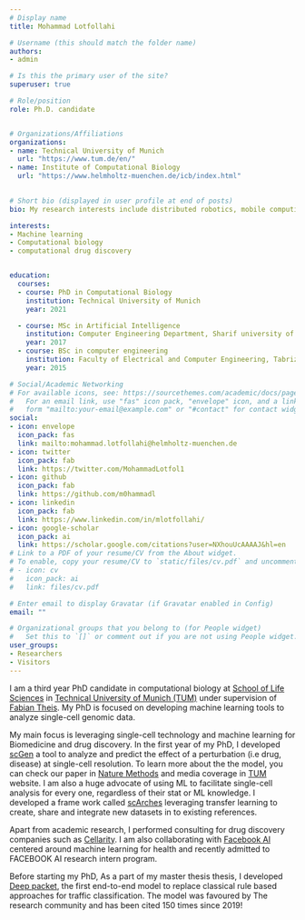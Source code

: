 ```yaml
---
# Display name
title: Mohammad Lotfollahi

# Username (this should match the folder name)
authors:
- admin

# Is this the primary user of the site?
superuser: true

# Role/position
role: Ph.D. candidate


# Organizations/Affiliations
organizations:
- name: Technical University of Munich 
  url: "https://www.tum.de/en/"
- name: Institute of Computational Biology
  url: "https://www.helmholtz-muenchen.de/icb/index.html"
    

# Short bio (displayed in user profile at end of posts)
bio: My research interests include distributed robotics, mobile computing and programmable matter.

interests:
- Machine learning
- Computational biology
- computational drug discovery


education:
  courses:
  - course: PhD in Computational Biology
    institution: Technical University of Munich
    year: 2021

  - course: MSc in Artificial Intelligence
    institution: Computer Engineering Department, Sharif university of Technology
    year: 2017
  - course: BSc in computer engineering
    institution: Faculty of Electrical and Computer Engineering, Tabriz University
    year: 2015

# Social/Academic Networking
# For available icons, see: https://sourcethemes.com/academic/docs/page-builder/#icons
#   For an email link, use "fas" icon pack, "envelope" icon, and a link in the
#   form "mailto:your-email@example.com" or "#contact" for contact widget.
social:
- icon: envelope
  icon_pack: fas
  link: mailto:mohammad.lotfollahi@helmholtz-muenchen.de
- icon: twitter
  icon_pack: fab
  link: https://twitter.com/MohammadLotfol1
- icon: github
  icon_pack: fab
  link: https://github.com/m0hammadl
- icon: linkedin
  icon_pack: fab
  link: https://www.linkedin.com/in/mlotfollahi/
- icon: google-scholar
  icon_pack: ai
  link: https://scholar.google.com/citations?user=NXhouUcAAAAJ&hl=en
# Link to a PDF of your resume/CV from the About widget.
# To enable, copy your resume/CV to `static/files/cv.pdf` and uncomment the lines below.
# - icon: cv
#   icon_pack: ai
#   link: files/cv.pdf

# Enter email to display Gravatar (if Gravatar enabled in Config)
email: ""

# Organizational groups that you belong to (for People widget)
#   Set this to `[]` or comment out if you are not using People widget.
user_groups:
- Researchers
- Visitors
---
```


I am a third year PhD candidate in computational biology at <a href="https://www.wzw.tum.de/index.php?id=2&L=1">School of Life Sciences</a> in
<a href="https://www.tum.de/en/">Technical University of Munich (TUM)</a> under supervision of <a href="https://www.helmholtz-muenchen.de/icb/institute/staff/staff/ma/2494/index.html">Fabian Theis</a>.
My PhD is focused on developing machine learning tools to analyze single-cell genomic data.
 
My main focus is leveraging single-cell technology and machine learning for Biomedicine and drug discovery. In the first year of my PhD, I developed 
<a href="https://github.com/theislab/scgen">scGen</a> a tool to analyze and  predict the effect of a perturbation (i.e drug, disease) at single-cell
resolution. To learn more about the the model, you can check our paper in <a href="https://www.nature.com/articles/s41592-019-0494-8">Nature Methods</a> 
and media coverage in  <a href="https://www.tum.de/nc/en/about-tum/news/press-releases/details/35624/">TUM</a> website. I am also a huge advocate of using ML to facilitate single-cell analysis for every one,
 regardless of their stat or ML knowledge. I developed a frame work 
called  <a href="https://github.com/theislab/scarches">scArches</a> leveraging transfer learning to create, share and integrate new datasets in to existing references.


Apart from academic research, I performed consulting for drug discovery companies such as <a href="https://cellarity.com/">Cellarity</a>.
I am also collaborating with <a href="https://ai.facebook.com/">Facebook AI</a> centered around machine learning for health and recently admitted to FACEBOOK AI research intern program.


Before starting my PhD, As a part of my master thesis thesis, I developed 
 <a href="shorturl.at/kCSZ4">Deep packet</a>, the first end-to-end model to
replace classical rule based approaches for traffic classification. The model was favoured by
The research community and has been cited 150 times since 2019!





 
